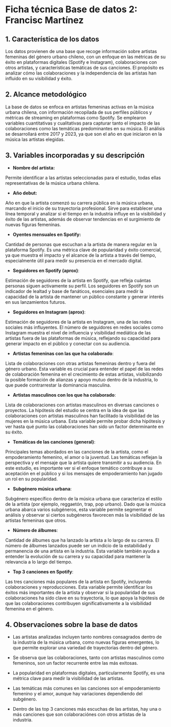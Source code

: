 # Ficha técnica Base de datos 2: Francisc Martínez

## 1. Característica de los datos

Los datos provienen de una base que recoge información sobre artistas femeninas del género urbano chileno, con un enfoque en las métricas de su éxito en plataformas digitales (Spotify e Instagram), colaboraciones con otros artistas, y características temáticas de sus canciones. El propósito es analizar cómo las colaboraciones y la independencia de las artistas han influido en su visibilidad y éxito.

## 2. Alcance metodológico
La base de datos se enfoca en artistas femeninas activas en la música urbana chilena, con información recopilada de sus perfiles públicos y métricas de streaming en plataformas como Spotify. Se emplearon variables cuantitativas y cualitativas para capturar tanto el impacto de las colaboraciones como las temáticas predominantes en su música. El análisis se desarrollará entre 2017 y 2023, ya que son el año en que iniciaron en la música las artistas elegidas.

## 3. Variables incorporadas y su descripción
- **Nombre del artista:** 

Permite identificar a las artistas seleccionadas para el estudio, todas ellas representativas de la música urbana chilena.
- **Año debut:** 

Año en que la artista comenzó su carrera pública en la música urbana, marcando el inicio de su trayectoria profesional. Sirve para establecer una línea temporal y analizar si el tiempo en la industria influye en la visibilidad y éxito de las artistas, además de observar tendencias en el surgimiento de nuevas figuras femeninas.
- **Oyentes mensuales en Spotify:**	

Cantidad de personas que escuchan a la artista de manera regular en la plataforma Spotify. Es una métrica clave de popularidad y éxito comercial, ya que muestra el impacto y el alcance de la artista a través del tiempo, especialmente útil para medir su presencia en el mercado digital.
-  **Seguidores en Spotify (aprox)**: 

Estimación de seguidores de la artista en Spotify, que refleja cuántas personas siguen activamente su perfil. Los seguidores en Spotify son un indicador de lealtad y base de fanáticos, esenciales para medir la capacidad de la artista de mantener un público constante y generar interés en sus lanzamientos futuros.
- **Seguidores en Instagram (aprox)**:	

Estimación de seguidores de la artista en Instagram, una de las redes sociales más influyentes. El número de seguidores en redes sociales como Instagram muestra el nivel de influencia y visibilidad mediática de las artistas fuera de las plataformas de música, reflejando su capacidad para generar impacto en el público y conectar con su audiencia.
- **Artistas femeninas con las que ha colaborado**:	

Lista de colaboraciones con otras artistas femeninas dentro y fuera del género urbano. Esta variable es crucial para entender el papel de las redes de colaboración femenina en el crecimiento de estas artistas, visibilizando la posible formación de alianzas y apoyo mutuo dentro de la industria, lo que puede contrarrestar la dominancia masculina.
- **Artistas masculinos con los que ha colaborado**:

Lista de colaboraciones con artistas masculinos en diversas canciones o proyectos. La hipótesis del estudio se centra en la idea de que las colaboraciones con artistas masculinos han facilitado la visibilidad de las mujeres en la música urbana. Esta variable permite probar dicha hipótesis y ver hasta qué punto las colaboraciones han sido un factor determinante en su éxito.
- **Temáticas de las canciones (general)**: 

Principales temas abordados en las canciones de la artista, como el empoderamiento femenino, el amor o la juventud. Las temáticas reflejan la perspectiva y el mensaje que la artista quiere transmitir a su audiencia. En este estudio, es importante ver si el enfoque temático contribuye a su aceptación en el público y si los mensajes de empoderamiento han jugado un rol en su popularidad.
- **Subgénero música urbana**:	

Subgénero específico dentro de la música urbana que caracteriza el estilo de la artista (por ejemplo, reggaetón, trap, pop urbano). Dado que la música urbana abarca varios subgéneros, esta variable permite segmentar el análisis y observar si ciertos subgéneros favorecen más la visibilidad de las artistas femeninas que otros.
- **Número de álbumes**:

Cantidad de álbumes que ha lanzado la artista a lo largo de su carrera. El número de álbumes lanzados puede ser un indicio de la estabilidad y permanencia de una artista en la industria. Esta variable también ayuda a entender la evolución de su carrera y su capacidad para mantener la relevancia a lo largo del tiempo.
- **Top 3 canciones en Spotify**:

Las tres canciones más populares de la artista en Spotify, incluyendo colaboraciones y reproducciones. Esta variable permite identificar los éxitos más importantes de la artista y observar si la popularidad de sus colaboraciones ha sido clave en su trayectoria, lo que apoya la hipótesis de que las colaboraciones contribuyen significativamente a la visibilidad femenina en el género.

## 4. Observaciones sobre la base de datos

- Las artistas analizadas incluyen tanto nombres consagrados dentro de la industria de la música urbana, como nuevas figuras emergentes, lo que permite explorar una variedad de trayectorias dentro del género.

- Se observa que las colaboraciones, tanto con artistas masculinos como femeninos, son un factor recurrente entre las más exitosas.

- La popularidad en plataformas digitales, particularmente Spotify, es una métrica clave para medir la visibilidad de las artistas.

- Las temáticas más comunes en las canciones son el empoderamiento femenino y el amor, aunque hay variaciones dependiendo del subgénero.

- Dentro de las top 3 canciones más escuchas de las artistas, hay una o más canciones que son colaboraciónes con otros artistas de la industria.
